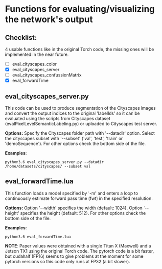 # Functions for evaluating/visualizing the network's output

## Checklist:
4 usable functions like in the original Torch code, the missing ones will be implemented in the near future.
- [ ] eval_cityscapes_color
- [x] eval_cityscapes_server
- [ ] eval_cityscapes_confussionMatrix
- [x] eval_forwardTime

## eval_cityscapes_server.py 

This code can be used to produce segmentation of the Cityscapes images and convert the output indices to the original 'labelIds' so it can be evaluated using the scripts from Cityscapes dataset (evalPixelLevelSemanticLabeling.py) or uploaded to Cityscapes test server.

**Options:** Specify the Cityscapes folder path with '--datadir' option. Select the cityscapes subset with '--subset' ('val', 'test', 'train' or 'demoSequence'). For other options check the bottom side of the file.

**Examples:**
```
python3.6 eval_cityscapes_server.py --datadir /home/datasets/cityscapes/ --subset val
```

## eval_forwardTime.lua
This function loads a model specified by '-m' and enters a loop to continuously estimate forward pass time (fwt) in the specified resolution. 

**Options:** Option '--width' specifies the width (default: 1024). Option '--height' specifies the height (default: 512). For other options check the bottom side of the file.

**Examples:**
```
python3.6 eval_forwardTime.lua
```

**NOTE**: Paper values were obtained with a single Titan X (Maxwell) and a Jetson TX1 using the original Torch code. The pytorch code is a bit faster, but cudahalf (FP16) seems to give problems at the moment for some pytorch versions so this code only runs at FP32 (a bit slower).



